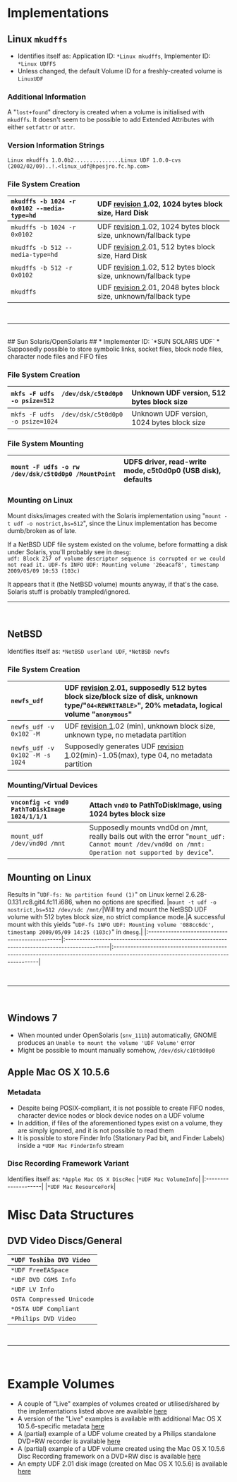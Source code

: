 # Implementations #
## Linux `mkudffs` ##
  * Identifies itself as: Application ID: `*Linux mkudffs`, Implementer ID: `*Linux UDFFS`
  * Unless changed, the default Volume ID for a freshly-created volume is `LinuxUDF`

### Additional Information ###
A "`lost+found`" directory is created when a volume is initialised with `mkudffs`.
It doesn't seem to be possible to add Extended Attributes with either `setfattr` or `attr`.

### Version Information Strings ###
`Linux mkudffs 1.0.0b2...............Linux UDF 1.0.0-cvs (2002/02/09)..!.<linux_udf@hpesjro.fc.hp.com>`

### File System Creation ###
|`mkudffs -b 1024 -r 0x0102 --media-type=hd`|UDF [revision 1](https://code.google.com/p/understand/source/detail?r=1).02, 1024 bytes block size, Hard Disk|
|:------------------------------------------|:------------------------------------------------------------------------------------------------------------|
|`mkudffs -b 1024 -r 0x0102`                |UDF [revision 1](https://code.google.com/p/understand/source/detail?r=1).02, 1024 bytes block size, unknown/fallback type|
|`mkudffs -b 512 --media-type=hd`           |UDF [revision 2](https://code.google.com/p/understand/source/detail?r=2).01, 512 bytes block size, Hard Disk |
|`mkudffs -b 512 -r 0x0102`                 |UDF [revision 1](https://code.google.com/p/understand/source/detail?r=1).02, 512 bytes block size, unknown/fallback type|
|`mkudffs`                                  |UDF [revision 2](https://code.google.com/p/understand/source/detail?r=2).01, 2048 bytes block size, unknown/fallback type|

<br />

---

<br />
## Sun Solaris/OpenSolaris ##
  * Implementer ID: `*SUN SOLARIS UDF`
  * Supposedly possible to store symbolic links, socket files, block node files, character node files and FIFO files

### File System Creation ###
|`mkfs -F udfs  /dev/dsk/c5t0d0p0 -o psize=512`|Unknown UDF version, 512 bytes block size|
|:---------------------------------------------|:----------------------------------------|
|`mkfs -F udfs  /dev/dsk/c5t0d0p0 -o psize=1024`|Unknown UDF version, 1024 bytes block size|

### File System Mounting ###
|`mount -F udfs -o rw /dev/dsk/c5t0d0p0 /MountPoint`|UDFS driver, read-write mode, c5t0d0p0 (USB disk), defaults|
|:--------------------------------------------------|:----------------------------------------------------------|

### Mounting on Linux ###
Mount disks/images created with the Solaris implementation using "`mount -t udf -o nostrict,bs=512`", since the Linux implementation has become dumb/broken as of late.

If a NetBSD UDF file system existed on the volume, before formatting a disk under Solaris, you'll probably see in `dmesg`:<br />
`udf: Block 257 of volume descriptor sequence is corrupted or we could not read it. UDF-fs INFO UDF: Mounting volume '26eacaf8', timestamp 2009/05/09 10:53 (103c)`

It appears that it (the NetBSD volume) mounts anyway, if that's the case. Solaris stuff is probably trampled/ignored.
<br />

---

<br />

## NetBSD ##
Identifies itself as: `*NetBSD userland UDF`, `*NetBSD newfs`

### File System Creation ###
|`newfs_udf`|UDF [revision 2](https://code.google.com/p/understand/source/detail?r=2).01, supposedly 512 bytes block size/block size of disk, unknown type/"`04<REWRITABLE>`", 20% metadata, logical volume "`anonymous`"|
|:----------|:-----------------------------------------------------------------------------------------------------------------------------------------------------------------------------------------------------------|
|`newfs_udf -v 0x102 -M`|UDF [revision 1](https://code.google.com/p/understand/source/detail?r=1).02 (min), unknown block size, unknown type, no metadata partition                                                                  |
|`newfs_udf -v 0x102 -M -s 1024`|Supposedly generates UDF [revision 1](https://code.google.com/p/understand/source/detail?r=1).02(min)-1.05(max), type 04, no metadata partition                                                             |

### Mounting/Virtual Devices ###
|`vnconfig -c vnd0 PathToDiskImage 1024/1/1/1`|Attach `vnd0` to PathToDiskImage, using 1024 bytes block size|
|:--------------------------------------------|:------------------------------------------------------------|
|`mount_udf /dev/vnd0d /mnt`                  |Supposedly mounts vnd0d on /mnt, really bails out with the error "`mount_udf: Cannot mount /dev/vnd0d on /mnt: Operation not supported by device`".|

## Mounting on Linux ##
Results in "`UDF-fs: No partition found (1)`" on Linux kernel 2.6.28-0.131.rc8.git4.fc11.i686, when no options are specified.
|`mount -t udf -o nostrict,bs=512 /dev/sdc /mnt/`|Will try and mount the NetBSD UDF volume with 512 bytes block size, no strict compliance mode.|A successful mount with this yields "`UDF-fs INFO UDF: Mounting volume '088cc6dc', timestamp 2009/05/09 14:25 (103c)`" in `dmesg`.|
|:-----------------------------------------------|:---------------------------------------------------------------------------------------------|:---------------------------------------------------------------------------------------------------------------------------------|

<br />

---

<br />

## Windows 7 ##
  * When mounted under OpenSolaris (`snv_111b`) automatically, GNOME produces an `Unable to mount the volume 'UDF Volume'` error
  * Might be possible to mount manually somehow, `/dev/dsk/c10t0d0p0`

## Apple Mac OS X 10.5.6 ##
### Metadata ###
  * Despite being POSIX-compliant, it is not possible to create FIFO nodes, character device nodes or block device nodes on a UDF volume
  * In addition, if files of the aforementioned types exist on a volume, they are simply ignored, and it is not possible to read them
  * It is possible to store Finder Info (Stationary Pad bit, and Finder Labels) inside a `*UDF Mac FinderInfo` stream

### Disc Recording Framework Variant ###
Identifies itself as: `*Apple Mac OS X DiscRec`
|`*UDF Mac VolumeInfo`|
|:--------------------|
|`*UDF Mac ResourceFork`|

# Misc Data Structures #

## DVD Video Discs/General ##
|`*UDF Toshiba DVD Video`|
|:-----------------------|
|`*UDF FreeEASpace`      |
|`*UDF DVD CGMS Info`    |
|`*UDF LV Info`          |Logical Volume Descriptor|
|`OSTA Compressed Unicode`|
|`*OSTA UDF Compliant`   |
|`*Philips DVD Video`    |

<br />

---

<br />

# Example Volumes #
  * A couple of "Live" examples of volumes created or utilised/shared by the implementations listed above are available [here](http://understand.googlecode.com/files/UDF_Sample_Volumes_1.tar.bz2)
  * A version of the "Live" examples is available with additional Mac OS X 10.5.6-specific metadata [here](http://understand.googlecode.com/files/UDF_Sample_Volumes_2.zip)
  * A (partial) example of a UDF volume created by a Philips standalone DVD+RW recorder is available [here](http://understand.googlecode.com/files/Philips_DVD%2BRW_UDF_Initial_Structure_Dump_1.img.bz2)
  * A (partial) example of a UDF volume created using the Mac OS X 10.5.6 Disc Recording framework on a DVD+RW disc is available [here](http://understand.googlecode.com/files/Mac_OS_X_10.5.6_DVD_test_1.img.bz2)
  * An empty UDF 2.01 disk image (created on Mac OS X 10.5.6) is available [here](http://understand.googlecode.com/files/UDFMacOSX.img.zip)